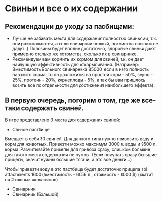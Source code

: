# Свиньи и все о их содержании

## Рекомендации до уходу за пасбищами:
* Лучше не забивать места для содержания полностью свиньями, т.к. они размножаются, а если свинарник полный, потомства они вам не дадут :(
Половины будет вполне достаточно, здоровые свиньи дают примерно столько же потомства, сколько их в свинарнике.
* Рекомендуем вам кормить их кормом для свиней, т.к. он дает наилучшую эффективность для откармливания. (Например: Вместимость Больного свинарника 85000, если в него полность навозить корма, то он разложится на простой корм - 50%, зерно - 25%, протеин - 20%, корнеплоды - 5%, а так бы вам пришлось возить все по отдельности для достижения наибольшего эффекта).

## В первую очередь, погорим о том, где же все-таки содержать свиней.
В игре представлено 3 места для содержания свиней:
* Свиное пастбище

Вмещает в себя 30 свиней.
Для данного типа нужно привозить воду и корм для животных.
Привезти можно максимум 3000 л. воды и 9500 л. корма.
Разчитывайте прицепы для привоза сразу, слишком большие для такого места содержания не нужны. (Если покупать сразу большие прицепы, значит нужны большие тягачи, а это все деньги...)

Чтобы привезти воду в это пастбище будет достаточно прицепа abi attachments 1600 (вместимость - 6056 л., стоимость - 8000 $) (хватит на 2 полных заполнения)


* Свинарник
* Свинарник (Большой)